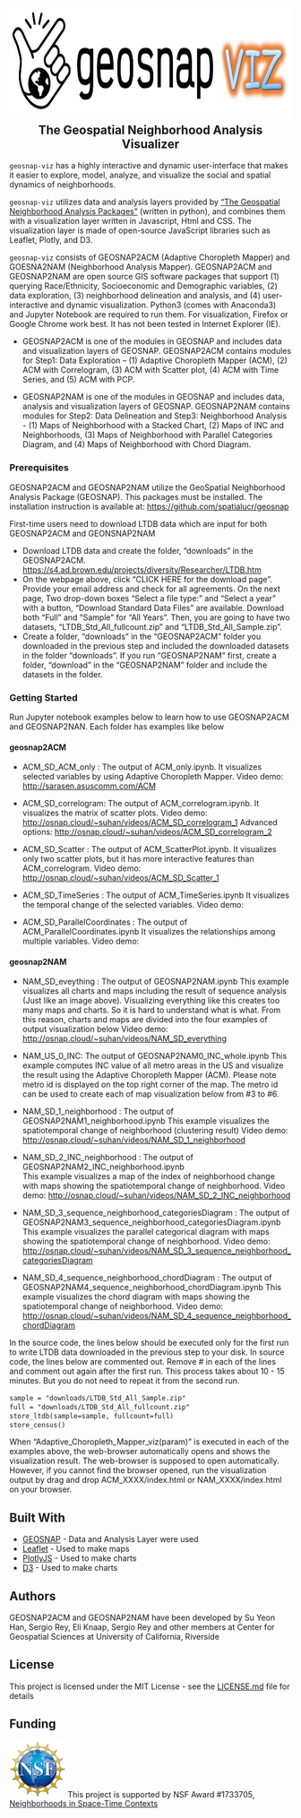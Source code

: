 <p align="center">
<img height=200 src="images/geosnap_viz.png" alt="geosnap"/>
</p>

<h2 align="center" style="margin-top:-10px">The Geospatial Neighborhood Analysis Visualizer</h2> 

`geosnap-viz` has a highly interactive and dynamic user-interface that makes it easier to explore, model, analyze, and visualize the social and spatial dynamics of neighborhoods.

`geosnap-viz` utilizes data and analysis layers provided by  [“The Geospatial Neighborhood Analysis Packages”](https://github.com/spatialucr/geosnap) (written in python), and combines them with a visualization layer written in Javascript, Html and CSS. The visualization layer is made of open-source JavaScript libraries such as Leaflet, Plotly, and D3.

`geosnap-viz` consists of GEOSNAP2ACM (Adaptive Choropleth Mapper) and GOESNA2NAM (Neighborhood Analysis Mapper). GEOSNAP2ACM and GEOSNAP2NAM are open source GIS software packages that support (1) querying Race/Ethnicity, Socioeconomic and Demographic variables, (2) data exploration, (3) neighborhood delineation and analysis, and (4) user-interactive and dynamic visualization. Python3 (comes with Anaconda3) and Jupyter Notebook are required to run them. For visualization, Firefox  or Google Chrome work best. It has not been tested in Internet Explorer (IE).

- GEOSNAP2ACM is one of the modules in GEOSNAP and includes data and visualization layers of GEOSNAP. GEOSNAP2ACM contains modules for Step1: Data Exploration – (1) Adaptive Choropleth Mapper (ACM), (2) ACM with Correlogram, (3) ACM with Scatter plot, (4) ACM with Time Series, and (5) ACM with PCP.

- GEOSNAP2NAM is one of the modules in GEOSNAP and includes data, analysis and visualization layers of GEOSNAP. GEOSNAP2NAM contains modules for Step2: Data Delineation and Step3: Neighborhood Analysis - (1) Maps of Neighborhood with a Stacked Chart, (2) Maps of INC and Neighborhoods, (3) Maps of Neighborhood with Parallel Categories Diagram, and (4) Maps of Neighborhood with Chord Diagram.

### Prerequisites

GEOSNAP2ACM and GEOSNAP2NAM utilize the GeoSpatial Neighborhood Analysis Package (GEOSNAP). This packages must be installed. The installation instruction is available at: https://github.com/spatialucr/geosnap 

First-time users need to download LTDB data which are input for both GEOSNAP2ACM and GEONSNAP2NAM
- Download LTDB data and create the folder, “downloads” in the GEOSNAP2ACM. https://s4.ad.brown.edu/projects/diversity/Researcher/LTDB.htm
- On the webpage above, click “CLICK HERE for the download page”. Provide your email address and check for all agreements. On the next page, Two drop-down boxes “Select a file type:” and “Select a year” with a button, “Download Standard Data Files” are available. Download both “Full” and “Sample” for “All Years”. Then, you are going to have two datasets, “LTDB_Std_All_fullcount.zip” and “LTDB_Std_All_Sample.zip”. 
- Create a folder, “downloads” in the “GEOSNAP2ACM” folder you downloaded in the previous step and included the downloaded datasets in the folder “downloads”. If you run “GEOSNAP2NAM” first, create a folder, “download” in the “GEOSNAP2NAM” folder and include the datasets in the folder. 

### Getting Started

Run Jupyter notebook examples below to learn how to use GEOSNAP2ACM and GEOSNAP2NAN. Each folder has examples like below
#### geosnap2ACM 
- ACM_SD_ACM_only : The output of ACM_only.ipynb. 
It visualizes selected variables by using Adaptive Choropleth Mapper.
Video demo: http://sarasen.asuscomm.com/ACM

- ACM_SD_correlogram: The output of ACM_correlogram.ipynb. 
It visualizes the matrix of scatter plots.
Video demo: http://osnap.cloud/~suhan/videos/ACM_SD_correlogram_1
Advanced options: http://osnap.cloud/~suhan/videos/ACM_SD_correlogram_2

- ACM_SD_Scatter : The output of  ACM_ScatterPlot.ipynb. 
It visualizes only two scatter plots, but it has more interactive features than ACM_correlogram.
Video demo: http://osnap.cloud/~suhan/videos/ACM_SD_Scatter_1

- ACM_SD_TimeSeries : The output of ACM_TimeSeries.ipynb
It visualizes the temporal change of the selected variables. 
Video demo:

- ACM_SD_ParallelCoordinates : The output of  ACM_ParallelCoordinates.ipynb
It visualizes the relationships among multiple variables.
Video demo:

#### geosnap2NAM
- NAM_SD_eveything : The output of GEOSNAP2NAM.ipynb 
This example visualizes all charts and maps including the result of sequence analysis (Just like an image above). Visualizing everything like this creates too many maps and charts. So it is hard to understand what is what. From this reason, charts and maps are divided into the four examples of output visualization below
Video demo: http://osnap.cloud/~suhan/videos/NAM_SD_everything

- NAM_US_0_INC: The output of GEOSNAP2NAM0_INC_whole.ipynb 
This example computes INC value of all metro areas in the US and visualize the result using the Adaptive Choropleth Mapper (ACM). Please note metro id is displayed on the top right corner of the map. The metro id can be used to create each of map visualization below from #3 to #6.

- NAM_SD_1_neighborhood : The output of  GEOSNAP2NAM1_neighborhood.ipynb 
This example visualizes the spatiotemporal change of neighborhood (clustering result)
Video demo: http://osnap.cloud/~suhan/videos/NAM_SD_1_neighborhood

- NAM_SD_2_INC_neighborhood : The output of GEOSNAP2NAM2_INC_neighborhood.ipynb  
This example visualizes a map of the index of neighborhood change with maps showing the spatiotemporal change of neighborhood.
 Video demo: http://osnap.cloud/~suhan/videos/NAM_SD_2_INC_neighborhood


- NAM_SD_3_sequence_neighborhood_categoriesDiagram : The output of  GEOSNAP2NAM3_sequence_neighborhood_categoriesDiagram.ipynb
This example visualizes the parallel categorical diagram with maps showing the spatiotemporal change of neighborhood.
Video demo: http://osnap.cloud/~suhan/videos/NAM_SD_3_sequence_neighborhood_categoriesDiagram

- NAM_SD_4_sequence_neighborhood_chordDiagram : The output of GEOSNAP2NAM4_sequence_neighborhood_chordDiagram.ipynb
This example visualizes the chord diagram with maps showing the spatiotemporal change of neighborhood. 
 Video demo: http://osnap.cloud/~suhan/videos/NAM_SD_4_sequence_neighborhood_chordDiagram

 
In the source code, the lines below should be executed only for the first run to write LTDB data downloaded in the previous step to your disk. In source code, the lines below are commented out. Remove # in each of the lines and comment out again after the first run. This process takes about 10 - 15 minutes. But you do not need to repeat it from the second run.
```
sample = "downloads/LTDB_Std_All_Sample.zip"
full = "downloads/LTDB_Std_All_fullcount.zip"
store_ltdb(sample=sample, fullcount=full)
store_census()
```

When “Adaptive_Choropleth_Mapper_viz(param)” is executed in each of the examples above, the web-browser automatically opens and shows the visualization result. The web-browser is supposed to open automatically. However, if you cannot find the browser opened, run the visualization output by drag and drop ACM_XXXX/index.html or NAM_XXXX/index.html on your browser.


## Built With

* [GEOSNAP](https://github.com/spatialucr/geosnap) - Data and Analysis Layer were used
* [Leaflet](https://leafletjs.com) - Used to make maps
* [PlotlyJS](https://plot.ly/javascript/) - Used to make charts
* [D3](https://d3js.org/) - Used to make charts


## Authors

GEOSNAP2ACM and GEOSNAP2NAM have been developed by Su Yeon Han, Sergio Rey, Eli Knaap, Sergio Rey and other members at Center for Geospatial Sciences at University of California, Riverside

## License

This project is licensed under the MIT License - see the [LICENSE.md](LICENSE.md) file for details

## Funding

<img src="images/nsf_logo.jpg" width=100 /> This project is supported by NSF Award #1733705,
[Neighborhoods in Space-Time Contexts](https://www.nsf.gov/awardsearch/showAward?AWD_ID=1733705&HistoricalAwards=false)

